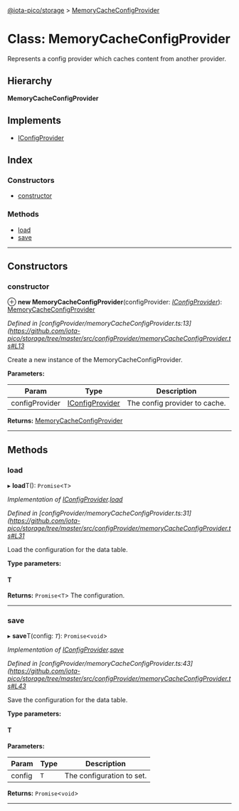 [@iota-pico/storage](../README.md) > [MemoryCacheConfigProvider](../classes/memorycacheconfigprovider.md)

# Class: MemoryCacheConfigProvider

Represents a config provider which caches content from another provider.

## Hierarchy

**MemoryCacheConfigProvider**

## Implements

* [IConfigProvider](../interfaces/iconfigprovider.md)

## Index

### Constructors

* [constructor](memorycacheconfigprovider.md#constructor)

### Methods

* [load](memorycacheconfigprovider.md#load)
* [save](memorycacheconfigprovider.md#save)

---

## Constructors

<a id="constructor"></a>

###  constructor

⊕ **new MemoryCacheConfigProvider**(configProvider: *[IConfigProvider](../interfaces/iconfigprovider.md)*): [MemoryCacheConfigProvider](memorycacheconfigprovider.md)

*Defined in [configProvider/memoryCacheConfigProvider.ts:13](https://github.com/iota-pico/storage/tree/master/src/configProvider/memoryCacheConfigProvider.ts#L13*

Create a new instance of the MemoryCacheConfigProvider.

**Parameters:**

| Param | Type | Description |
| ------ | ------ | ------ |
| configProvider | [IConfigProvider](../interfaces/iconfigprovider.md) |  The config provider to cache. |

**Returns:** [MemoryCacheConfigProvider](memorycacheconfigprovider.md)

___

## Methods

<a id="load"></a>

###  load

▸ **load**T(): `Promise`<`T`>

*Implementation of [IConfigProvider](../interfaces/iconfigprovider.md).[load](../interfaces/iconfigprovider.md#load)*

*Defined in [configProvider/memoryCacheConfigProvider.ts:31](https://github.com/iota-pico/storage/tree/master/src/configProvider/memoryCacheConfigProvider.ts#L31*

Load the configuration for the data table.

**Type parameters:**

#### T 

**Returns:** `Promise`<`T`>
The configuration.

___
<a id="save"></a>

###  save

▸ **save**T(config: *`T`*): `Promise`<`void`>

*Implementation of [IConfigProvider](../interfaces/iconfigprovider.md).[save](../interfaces/iconfigprovider.md#save)*

*Defined in [configProvider/memoryCacheConfigProvider.ts:43](https://github.com/iota-pico/storage/tree/master/src/configProvider/memoryCacheConfigProvider.ts#L43*

Save the configuration for the data table.

**Type parameters:**

#### T 
**Parameters:**

| Param | Type | Description |
| ------ | ------ | ------ |
| config | `T` |  The configuration to set. |

**Returns:** `Promise`<`void`>

___

